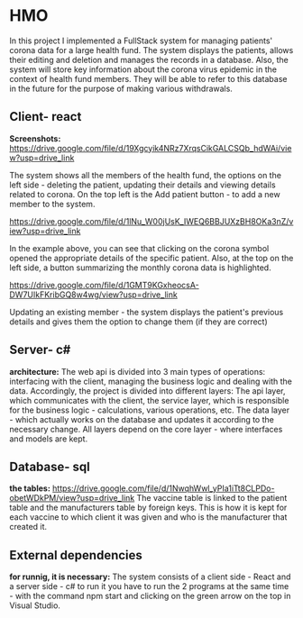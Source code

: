# HMO

In this project I implemented a FullStack system for managing patients' corona data for a large health fund. The system displays the patients, allows their editing and deletion and manages the records in a database. Also, the system will store key information about the corona virus epidemic in the context of health fund members. They will be able to refer to this database in the future for the purpose of making various withdrawals.
## Client- react
**Screenshots:**
https://drive.google.com/file/d/19Xgcyik4NRz7XrqsCikGALCSQb_hdWAi/view?usp=drive_link

The system shows all the members of the health fund, 
the options on the left side - deleting the patient, updating their details and viewing details related to corona. 
On the top left is the Add patient button - to add a new member to the system.

https://drive.google.com/file/d/1lNu_W00jUsK_IWEQ6BBJUXzBH8OKa3nZ/view?usp=drive_link

In the example above, you can see that clicking on the corona symbol opened the appropriate details of the specific patient. Also, at the top on the left side, a button summarizing the monthly corona data is highlighted.

https://drive.google.com/file/d/1GMT9KGxheocsA-DW7UIkFKribGQ8w4wg/view?usp=drive_link

Updating an existing member - the system displays the patient's previous details and gives them the option to change them (if they are correct)
## Server- c#
**architecture:**
The web api is divided into 3 main types of operations: 
interfacing with the client, managing the business logic and dealing with the data.
Accordingly, the project is divided into different layers:
The api layer, which communicates with the client, 
the service layer, which is responsible for the business logic - calculations, various operations, etc. 
The data layer - which actually works on the database and updates it according to the necessary change.
All layers depend on the core layer - where interfaces and models are kept.
## Database- sql
**the tables:**
https://drive.google.com/file/d/1NwqhWwl_yPIa1iTt8CLPDo-obetWDkPM/view?usp=drive_link
The vaccine table is linked to the patient table and the manufacturers table by foreign keys. This is how it is kept for each vaccine to which client it was given and who is the manufacturer that created it. 


## External dependencies
**for runnig, it is necessary:**
The system consists of a client side - React and a server side - c# to run it you have to run the 2 programs at the same time - with the command npm start and clicking on the green arrow on the top in Visual Studio.
